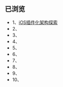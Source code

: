 

## 已浏览

* 1、[iOS插件化架构探索](https://mp.weixin.qq.com/s/QJ9YHX-Uy6lDIhJe_5wPGw)
* 2、
* 3、
* 4、
* 5、
* 6、
* 7、
* 8、
* 9、
* 10、
